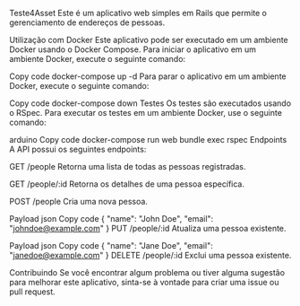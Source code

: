 Teste4Asset
Este é um aplicativo web simples em Rails que permite o gerenciamento de endereços de pessoas.

Utilização com Docker
Este aplicativo pode ser executado em um ambiente Docker usando o Docker Compose. Para iniciar o aplicativo em um ambiente Docker, execute o seguinte comando:

Copy code
docker-compose up -d
Para parar o aplicativo em um ambiente Docker, execute o seguinte comando:

Copy code
docker-compose down
Testes
Os testes são executados usando o RSpec. Para executar os testes em um ambiente Docker, use o seguinte comando:

arduino
Copy code
docker-compose run web bundle exec rspec
Endpoints
A API possui os seguintes endpoints:

GET /people
Retorna uma lista de todas as pessoas registradas.

GET /people/:id
Retorna os detalhes de uma pessoa específica.

POST /people
Cria uma nova pessoa.

Payload
json
Copy code
{
  "name": "John Doe",
  "email": "johndoe@example.com"
}
PUT /people/:id
Atualiza uma pessoa existente.

Payload
json
Copy code
{
  "name": "Jane Doe",
  "email": "janedoe@example.com"
}
DELETE /people/:id
Exclui uma pessoa existente.

Contribuindo
Se você encontrar algum problema ou tiver alguma sugestão para melhorar este aplicativo, sinta-se à vontade para criar uma issue ou pull request.
